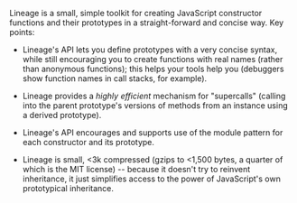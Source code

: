 Lineage is a small, simple toolkit for creating JavaScript constructor functions and their prototypes in a straight-forward and concise way. Key points:

  * Lineage's API lets you define prototypes with a very concise syntax, while still encouraging you to create functions with real names (rather than anonymous functions); this helps your tools help you (debuggers show function names in call stacks, for example).

  * Lineage provides a _highly efficient_ mechanism for "supercalls" (calling into the parent prototype's versions of methods from an instance using a derived prototype).

  * Lineage's API encourages and supports use of the module pattern for each constructor and its prototype.

  * Lineage is small, <3k compressed (gzips to <1,500 bytes, a quarter of which is the MIT license) -- because it doesn't try to reinvent inheritance, it just simplifies access to the power of JavaScript's own prototypical inheritance.